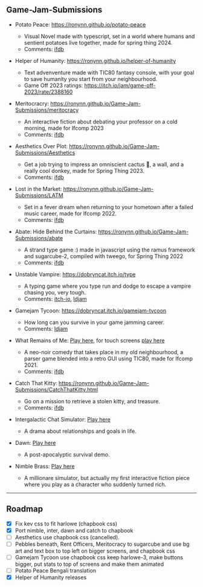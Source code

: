 ## Game-Jam-Submissions

-   Potato Peace: <https://ronynn.github.io/potato-peace>

    -   Visual Novel made with typescript, set in a world where humans and sentient potatoes live together, made for spring thing 2024.
    -   Comments: [ifdb](https://ifdb.org/viewgame?id=gfa7ch1ahnun3t62)

-   Helper of Humanity: <https://ronynn.github.io/helper-of-humanity>

    -   Text advenventure made with TIC80 fantasy console, with your goal to save humanity you start from your neighbourhood.
    -   Game Off 2023 ratings: <https://itch.io/jam/game-off-2023/rate/2388160>

-   Meritocracry: <https://ronynn.github.io/Game-Jam-Submissions/meritocracy>

    -   An interactive fiction about debating your professor on a cold morning, made for Ifcomp 2023
    -   Comments: [ifdb](https://ifdb.org/viewgame?id=dlm5ruvo06u3kglf)

-   Aesthetics Over Plot: <https://ronynn.github.io/Game-Jam-Submissions/Aesthetics>

    -   Get a job trying to impress an omniscient cactus 🌵, a wall, and a really cool donkey, made for Spring Thing 2023.
    -   Comments: [ifdb](https://ifdb.org/viewgame?id=vect2ozjqjgpy1ba)

-   Lost in the Market: <https://ronynn.github.io/Game-Jam-Submissions/LATM>

    -   Set in a fever dream when returning to your hometown after a failed music career, made for Ifcomp 2022.
    -   Comments: [ifdb](https://ifdb.org/viewgame?id=55vp8gmvcg5mnfpr)

-   Abate: Hide Behind the Curtains: <https://ronynn.github.io/Game-Jam-Submissions/abate>

    -   A strand type game :) made in javascript using the ramus framework and sugarcube-2, compiled with tweego, for Spring Thing 2022
    -   Comments: [ifdb](https://ifdb.org/viewgame?id=5801jaqmu56aateu)

-   Unstable Vampire: <https://dobryncat.itch.io/type>

    -   A typing game where you type run and dodge to escape a vampire chasing you, very tough.
    -   Comments: [itch-io](https://itch.io/jam/devtober-2021/rate/1221110),
        [ldjam](https://ldjam.com/events/ludum-dare/49/type-unstable-vampire)


-   Gamejam Tycoon: <https://dobryncat.itch.io/gamejam-tycoon>

    -   How long can you survive in your game jamming career.
    -   Comments: [ldjam](https://ldjam.com/events/ludum-dare/50/gamejam-tycoon)

-   What Remains of Me: [Play here](https://ifcomp.org/play/2558/play_online), for touch screens [play here](https://ronynn.github.io/Game-Jam-Submissions/wrom/wrom-touch)

    -   A neo-noir comedy that takes place in my old neighbourhood, a parser game blended into a retro GUI using TIC80, made for Ifcomp 2021.
    -   Comments: [ifdb](https://ifdb.org/viewgame?id=qy37x4gjpzarqsil)

-   Catch That Kitty: <https://ronynn.github.io/Game-Jam-Submissions/CatchThatKitty.html>

    -   Go on a mission to retrieve a stolen kitty, and treasure.
    -   Comments: [ifdb](https://ifdb.org/viewgame?id=allpmsmp8dsj3bh0)


-   Intergalactic Chat Simulator: [Play here](https://ronynn.github.io/Game-Jam-Submissions/igcs.html)

    -   A drama about relationships and goals in life.

-   Dawn: [Play here](https://ronynn.github.io/Game-Jam-Submissions/Dawn.html)

    -   A post-apocalyptic survival demo.

-   Nimble Brass: [Play here](https://ronynn.github.io/Game-Jam-Submissions/Nimble.html)
    -   A millionare simulator, but actually my first interactive fiction piece where you play as a character who suddenly turned rich.

<hr>

## Roadmap

- [x] Fix kev css to fit harlowe (chapbook css)
- [x] Port nimble, inter, dawn and catch to chapbook
- [ ] Aesthetics use chapbook css (cancelled).
- [ ] Pebbles beneath, Rent Officers, Meritocracy to sugarcube and use bg art and text box to top left on bigger screens, and chapbook css
- [ ] Gamejam Tycoon use chapbook css keep harlowe-3, make buttons bigger, put stats to top of screens and make them animated
- [ ] Potato Peace Bengali translation
- [x] Helper of Humanity releases